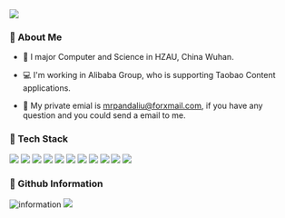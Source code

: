 <img src="https://img.alicdn.com/imgextra/i2/O1CN01cCwabO1pGZ03F0rVY_!!6000000005333-2-tps-2880-925.png">

### 🐻 About Me
- 🏫 I major Computer and Science in HZAU, China Wuhan.

- 💻 I'm working in Alibaba Group, who is supporting Taobao Content applications.

- 📮 My private emial is mrpandaliu@forxmail.com, if you have any question and you could send a email to me.

### 🔨 Tech Stack

<div> 
<img src="https://img.shields.io/badge/-HTML-black?style=flat-square&logo=html5" /> 
<img src="https://img.shields.io/badge/-CSS-black?style=flat-square&logo=css3" /> 
<img src="https://img.shields.io/badge/-JavaScript-black?style=flat-square&logo=javascript" /> 
<img src="https://img.shields.io/badge/-TypeScript-black?style=flat-square&logo=typescript" /> 
<img src="https://img.shields.io/badge/-React-black?style=flat-square&logo=react" /> 
<img src="https://img.shields.io/badge/-Vue-black?style=flat-square&logo=Vue.js" /> 
<img src="https://img.shields.io/badge/-Node.js-black?style=flat-square&logo=nodedotjs" /> 
<img src="https://img.shields.io/badge/-Webpack-black?style=flat-square&logo=Webpack" /> 
  <img src="https://img.shields.io/badge/-Electron-black?style=flat-square&logo=Electron" /> 
<img src="https://img.shields.io/badge/-GitHub-black?style=flat-square&logo=github" /> 
<img src="https://img.shields.io/badge/-VS Code-black?style=flat-square&logo=Visual Studio Code" /> 
</div>

### 🐰 Github Information
![information](https://github-readme-stats.vercel.app/api?username=MrpandaLiu&show_icons=true&theme=radical)
<img src="https://gw.alicdn.com/imgextra/i2/O1CN01QjWUdc1YAI6eU9i6U_!!6000000003018-2-tps-2880-824.png">
